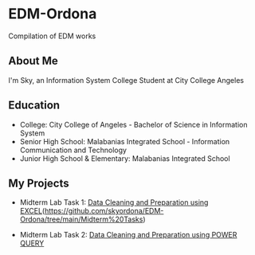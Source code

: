 # EDM-Ordona
Compilation of EDM works

## About Me
I'm Sky, an Information System College Student at City College Angeles

## Education
- College: City College of Angeles - Bachelor of Science in Information System 
- Senior High School: Malabanias Integrated School - Information Communication and Technology
- Junior High School & Elementary: Malabanias Integrated School

## My Projects
- Midterm Lab Task 1:
[Data Cleaning and Preparation using EXCEL](Midterm%20Task/README.md)(https://github.com/skyordona/EDM-Ordona/tree/main/Midterm%20Tasks)

- Midterm Lab Task 2:
[Data Cleaning and Preparation using POWER QUERY](Midterm%20Task%202/README.md)
